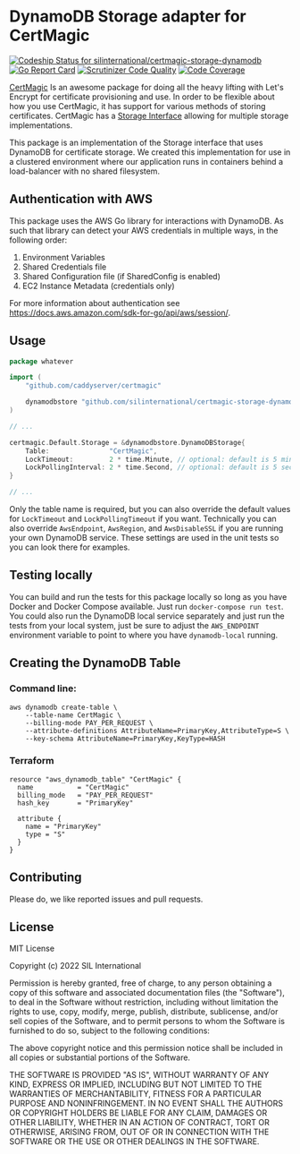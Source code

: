 # DynamoDB Storage adapter for CertMagic
[![Codeship Status for silinternational/certmagic-storage-dynamodb](https://app.codeship.com/projects/ce620930-4784-0138-3c3b-420bfa3912c0/status?branch=develop)](https://app.codeship.com/projects/388799)
[![Go Report Card](https://goreportcard.com/badge/github.com/silinternational/certmagic-storage-dynamodb)](https://goreportcard.com/report/github.com/silinternational/certmagic-storage-dynamodb)
[![Scrutinizer Code Quality](https://scrutinizer-ci.com/g/silinternational/certmagic-storage-dynamodb/badges/quality-score.png?b=develop)](https://scrutinizer-ci.com/g/silinternational/certmagic-storage-dynamodb/?branch=develop)
[![Code Coverage](https://scrutinizer-ci.com/g/silinternational/certmagic-storage-dynamodb/badges/coverage.png?b=develop)](https://scrutinizer-ci.com/g/silinternational/certmagic-storage-dynamodb/?branch=develop)

[CertMagic](https://github.com/caddyserver/certmagic) Is an awesome package for doing all the 
heavy lifting with Let's Encrypt for certificate provisioning and use. In order to be flexible 
about how you use CertMagic, it has support for various methods of storing certificates. CertMagic has a 
[Storage Interface](https://pkg.go.dev/github.com/caddyserver/certmagic?tab=doc#Storage) 
allowing for multiple storage implementations. 

This package is an implementation of the Storage interface that uses DynamoDB for certificate
storage. We created this implementation for use in a clustered environment where our application
runs in containers behind a load-balancer with no shared filesystem.

## Authentication with AWS

This package uses the AWS Go library for interactions with DynamoDB. As such that library can 
detect your AWS credentials in multiple ways, in the following order:

1. Environment Variables
2. Shared Credentials file
3. Shared Configuration file (if SharedConfig is enabled)
4. EC2 Instance Metadata (credentials only)

For more information about authentication see https://docs.aws.amazon.com/sdk-for-go/api/aws/session/.

## Usage
```go
package whatever

import (
    "github.com/caddyserver/certmagic"

    dynamodbstore "github.com/silinternational/certmagic-storage-dynamodb/v3"
)

// ...

certmagic.Default.Storage = &dynamodbstore.DynamoDBStorage{
    Table:               "CertMagic",
    LockTimeout:         2 * time.Minute, // optional: default is 5 minutes
    LockPollingInterval: 2 * time.Second, // optional: default is 5 seconds
}

// ...
```
Only the table name is required, but you can also override the default values for `LockTimeout` and 
`LockPollingTimeout` if you want. Technically you can also override `AwsEndpoint`, `AwsRegion`, and 
`AwsDisableSSL` if you are running your own DynamoDB service. These settings are used in the unit tests
so you can look there for examples. 

## Testing locally
You can build and run the tests for this package locally so long as you have Docker and Docker Compose
available. Just run `docker-compose run test`. You could also run the DynamoDB local service separately 
and just run the tests from your local system, just be sure to adjust the `AWS_ENDPOINT` environment 
variable to point to where you have `dynamodb-local` running. 

## Creating the DynamoDB Table 

### Command line:
```
aws dynamodb create-table \
    --table-name CertMagic \
    --billing-mode PAY_PER_REQUEST \
    --attribute-definitions AttributeName=PrimaryKey,AttributeType=S \
    --key-schema AttributeName=PrimaryKey,KeyType=HASH
```

### Terraform
```hcl
resource "aws_dynamodb_table" "CertMagic" {
  name           = "CertMagic"
  billing_mode   = "PAY_PER_REQUEST"
  hash_key       = "PrimaryKey"

  attribute {
    name = "PrimaryKey"
    type = "S"
  }
}
```

## Contributing
Please do, we like reported issues and pull requests. 

## License
MIT License

Copyright (c) 2022 SIL International

Permission is hereby granted, free of charge, to any person obtaining a copy
of this software and associated documentation files (the "Software"), to deal
in the Software without restriction, including without limitation the rights
to use, copy, modify, merge, publish, distribute, sublicense, and/or sell
copies of the Software, and to permit persons to whom the Software is
furnished to do so, subject to the following conditions:

The above copyright notice and this permission notice shall be included in all
copies or substantial portions of the Software.

THE SOFTWARE IS PROVIDED "AS IS", WITHOUT WARRANTY OF ANY KIND, EXPRESS OR
IMPLIED, INCLUDING BUT NOT LIMITED TO THE WARRANTIES OF MERCHANTABILITY,
FITNESS FOR A PARTICULAR PURPOSE AND NONINFRINGEMENT. IN NO EVENT SHALL THE
AUTHORS OR COPYRIGHT HOLDERS BE LIABLE FOR ANY CLAIM, DAMAGES OR OTHER
LIABILITY, WHETHER IN AN ACTION OF CONTRACT, TORT OR OTHERWISE, ARISING FROM,
OUT OF OR IN CONNECTION WITH THE SOFTWARE OR THE USE OR OTHER DEALINGS IN THE
SOFTWARE.
